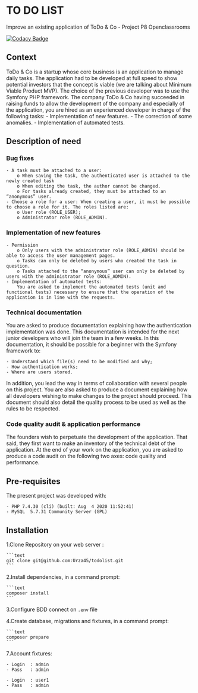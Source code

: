 # TO DO LIST

Improve an existing application of ToDo & Co - Project P8 Openclassrooms

[![Codacy Badge](https://app.codacy.com/project/badge/Grade/07af0d2a3f37423fb0e55d29b0afb30d)](https://www.codacy.com/gh/Urza45/todolist/dashboard?utm_source=github.com&amp;utm_medium=referral&amp;utm_content=Urza45/todolist&amp;utm_campaign=Badge_Grade)

## Context

ToDo & Co is a startup whose core business is an application to manage daily tasks.
The application had to be developed at full speed to show potential investors that the concept is viable (we are talking about Minimum Viable Product MVP).
The choice of the previous developer was to use the Symfony PHP framework.
The company ToDo & Co having succeeded in raising funds to allow the development of the company and especially of the application, you are hired as an experienced developer in charge of the following tasks:
    - Implementation of new features.
    - The correction of some anomalies.
    - Implementation of automated tests.

## Description of need

### Bug fixes

    - A task must be attached to a user:
        o When saving the task, the authenticated user is attached to the newly created task
        o When editing the task, the author cannot be changed.
        o For tasks already created, they must be attached to an “anonymous” user.
    - Choose a role for a user: When creating a user, it must be possible to choose a role for it. The roles listed are:
        o User role (ROLE_USER);
        o Administrator role (ROLE_ADMIN).

### Implementation of new features

    - Permission
        o Only users with the administrator role (ROLE_ADMIN) should be able to access the user management pages.
        o Tasks can only be deleted by users who created the task in question.
        o Tasks attached to the “anonymous” user can only be deleted by users with the administrator role (ROLE_ADMIN).
    - Implementation of automated tests: 
        You are asked to implement the automated tests (unit and functional tests) necessary to ensure that the operation of the application is in line with the requests.

### Technical documentation

You are asked to produce documentation explaining how the authentication implementation was done. This documentation is intended for the next junior developers who will join the team in a few weeks. In this documentation, it should be possible for a beginner with the Symfony framework to:

    - Understand which file(s) need to be modified and why;
    - How authentication works;
    - Where are users stored.

In addition, you lead the way in terms of collaboration with several people on this project. You are also asked to produce a document explaining how all developers wishing to make changes to the project should proceed.
This document should also detail the quality process to be used as well as the rules to be respected.

### Code quality audit & application performance

The founders wish to perpetuate the development of the application. That said, they first want to make an inventory of the technical debt of the application.
At the end of your work on the application, you are asked to produce a code audit on the following two axes: code quality and performance.

## Pre-requisites

The present project was developed with:

    - PHP 7.4.30 (cli) (built: Aug  4 2020 11:52:41)
    - MySQL  5.7.31 Community Server (GPL)

## Installation

1.Clone Repository on your web server :

    ```text
    git clone git@github.com:Urza45/todolist.git
    ```

2.Install dependencies, in a command prompt:

    ```text
    composer install
    ```

3.Configure BDD connect on `.env` file

4.Create database, migrations and fixtures, in a command prompt:

    ```text
    composer prepare
    ```

7.Account fixtures:

    - Login  : admin
    - Pass   : admin

    - Login  : user1
    - Pass   : admin
